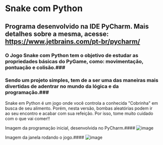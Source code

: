 # Snake com Python #
## Programa desenvolvido na IDE PyCharm. Mais detalhes sobre a mesma, acesse: https://www.jetbrains.com/pt-br/pycharm/ ##

### O Jogo Snake com Python tem o objetivo de estudar as propriedades básicas do PyGame, como: movimentação, pontuação e colisão.###
### Sendo um projeto simples, tem de a ser uma das maneiras mais divertidas de adentrar no mundo da lógica e da programação.###

Snake em Python é um jogo onde você controla a conhecida "Cobrinha" em busca de seu alimento. Porém, nesta versão,
bombas aleatórias podem ir ao seu encontro e acabar com sua refeição. Por isso, tome muito cuidado com o que vai comer!!

Imagem da programação inicial, desenvolvida no PyCharm.####
![image](https://github.com/user-attachments/assets/e995b537-1cdf-40ed-a5ae-17dc79c98bd6)

Imagem da janela rodando o jogo.####
![image](https://github.com/user-attachments/assets/3bb5d858-c37b-4359-8ddf-a96224fd6abd)
